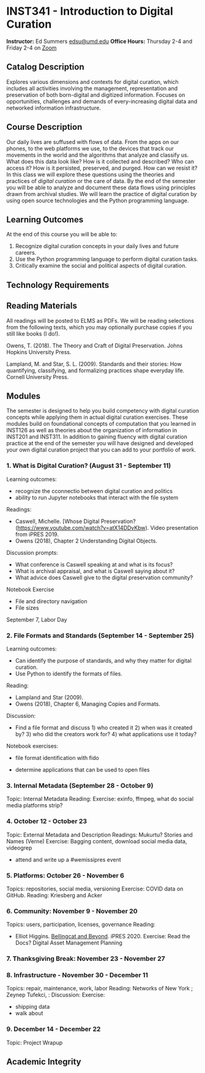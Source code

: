 # INST341 - Introduction to Digital Curation

**Instructor:** Ed Summers  edsu@umd.edu
**Office Hours:** Thursday 2-4 and Friday 2-4 on [Zoom](https://umd.zoom.us/my/esummers)

## Catalog Description

Explores various dimensions and contexts for digital curation, which includes
all activities involving the management, representation and preservation of both
born-digital and digitized information. Focuses on opportunities, challenges and
demands of every-increasing digital data and networked information
infrastructure.

## Course Description

Our daily lives are suffused with flows of data. From the apps on our phones, to
the web platforms we use, to the devices that track our movements in the world
and the algorithms that analyze and classify us. What does this data look like?
How is it collected and described? Who can access it? How is it persisted,
preserved, and purged. How can we resist it? In this class we will explore these
questions using the theories and practices of *digital curation* or the care of 
data. By the end of the semester you will be able to analyze and document these
data flows using principles drawn from archival studies. We will learn the
practice of digital curation by using open source technologies and the Python
programming language. 

## Learning Outcomes

At the end of this course you will be able to:

1. Recognize digital curation concepts in your daily lives and future careers.
2. Use the Python programming language to perform digital curation tasks.
3. Critically examine the social and political aspects of digital curation.

## Technology Requirements

## Reading Materials

All readings will be posted to ELMS as PDFs. We will be reading selections from
the following texts, which you may optionally purchase copies if you still
like books (I do!).

Owens, T. (2018). The Theory and Craft of Digital Preservation. Johns Hopkins
University Press.

Lampland, M. and Star, S. L. (2009). Standards and their stories: How quantifying, classifying, and formalizing practices shape everyday life. Cornell University Press.

## Modules

The semester is designed to help you build competency with digital curation
concepts while applying them in actual digital curation exercises. These modules
build on foundational concepts of computation that you learned in INST126 as
well as theories about the organization of information in INST201 and INST311.
In addition to gaining fluency with digital curation practice at the end of the
semester you will have designed and developed your own digital curation project
that you can add to your portfolio of work.

### 1. What is Digital Curation? (August 31 - September 11)

Learning outcomes:
* recognize the cconnectio between digital curation and politics
* ability to run Jupyter notebooks that interact with the file system

Readings:
* Caswell, Michelle. [Whose Digital Preservation?(https://www.youtube.com/watch?v=atX14DDvKbw). Video presentation from iPRES 2019.
* Owens (2018), Chapter 2 Understanding Digital Objects.

Discussion prompts:
* What conference is Caswell speaking at and what is its focus?
* What is archival appraisal, and what is Caswell saying about it?
* What advice does Caswell give to the digital preservation community?

Notebook Exercise
* File and directory navigation
* File sizes

September 7, Labor Day

### 2. File Formats and Standards (September 14 - September 25)

Learning outcomes:
* Can identify the purpose of standards, and why they matter for digital curation.
* Use Python to identify the formats of files.

Reading:
* Lampland and Star (2009).
* Owens (2018), Chapter 6, Managing Copies and Formats.

Discussion:
* Find a file format and discuss 1) who created it 2) when was it created by? 3)
  who did the creators work for? 4) what applications use it today?

Notebook exercises:
* file format identification with fido

* determine applications that can be used to open files

### 3. Internal Metadata (September 28 - October 9)

Topic: Internal Metadata
Reading: 
Exercise: exinfo, ffmpeg, what do social media platforms strip?

### 4. October 12 - October 23

Topic: External Metadata and Description
Readings: Mukurtu? Stories and Names (Verne)
Exercise: Bagging content, download social media data, videogrep
* attend and write up a #wemissipres event

### 5. Platforms: October 26 - November 6

Topics: repositories, social media, versioning
Exercise: COVID data on GitHub.
Reading: Kriesberg and Acker

### 6. Community: November 9 - November 20

Topics: users, participation, licenses, governance
Reading:
* Elliot Higgins. [Bellingcat and Beyond](https://www.youtube.com/watch?v=kZAb7CVGmXM&feature=youtu.be). iPRES 2020.
Exercise: Read the Docs? Digital Asset Management Planning

### 7. Thanksgiving Break: November 23 - November 27

### 8. Infrastructure - November 30 - December 11

Topics: repair, maintenance, work, labor
Reading: Networks of New York ; Zeynep Tufekci, :
Discussion:
Exercise:
* shipping data
* walk about

### 9. December 14 - December 22

Topic: Project Wrapup

## Academic Integrity
